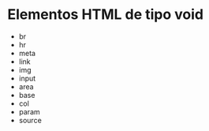 # Elementos HTML de tipo void

- br
- hr
- meta
- link
- img
- input
- area
- base
- col
- param
- source

